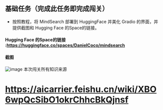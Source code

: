
## 基础任务（完成此任务即完成闯关）

- 按照教程，将 MindSearch 部署到 HuggingFace 并美化 Gradio 的界面，并提供截图和 Hugging Face 的Space的链接。

#### Hugging Face 的Space的链接 :https://huggingface.co/spaces/DanielCoco/mindsearch




#### 截图

![image](https://github.com/user-attachments/assets/5e22080e-2678-4e55-b9f5-551631d02cd7)
本次闯关所有知识来源
# https://aicarrier.feishu.cn/wiki/XBO6wpQcSibO1okrChhcBkQjnsf
